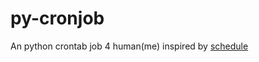 # py-cronjob
An python crontab job 4 human(me) inspired by [schedule](https://github.com/dbader/schedule)
